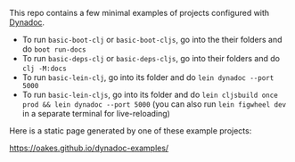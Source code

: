 This repo contains a few minimal examples of projects configured with [Dynadoc](https://github.com/oakes/Dynadoc).

* To run `basic-boot-clj` or `basic-boot-cljs`, go into the their folders and do `boot run-docs`
* To run `basic-deps-clj` or `basic-deps-cljs`, go into their folders and do `clj -M:docs`
* To run `basic-lein-clj`, go into its folder and do `lein dynadoc --port 5000`
* To run `basic-lein-cljs`, go into its folder and do `lein cljsbuild once prod && lein dynadoc --port 5000` (you can also run `lein figwheel dev` in a separate terminal for live-reloading)

Here is a static page generated by one of these example projects:

https://oakes.github.io/dynadoc-examples/
